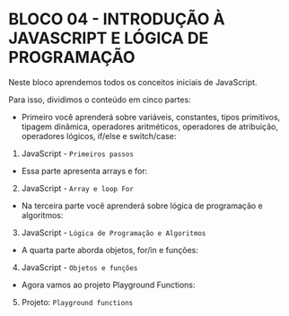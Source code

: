# BLOCO 04 - INTRODUÇÃO À JAVASCRIPT E LÓGICA DE PROGRAMAÇÃO

Neste bloco aprendemos todos os conceitos iniciais de JavaScript.

Para isso, dividimos o conteúdo em cinco partes:

- Primeiro você aprenderá sobre variáveis, constantes, tipos primitivos, tipagem dinâmica, operadores aritméticos, operadores de atribuição, operadores lógicos, if/else e switch/case:
1. JavaScript - `Primeiros passos`

- Essa parte apresenta arrays e for:
2. JavaScript - `Array e loop For`

- Na terceira parte você aprenderá sobre lógica de programação e algoritmos:
3. JavaScript - `Lógica de Programação e Algoritmos`

- A quarta parte aborda objetos, for/in e funções:
4. JavaScript - `Objetos e funções`

- Agora vamos ao projeto Playground Functions:
5. Projeto: `Playground functions`
